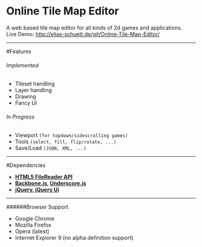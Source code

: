 Online Tile Map Editor
======================

A web based tile map editor for all kinds of 2d games and applications.  
Live Demo: http://elias-schuett.de/git/Online-Tile-Map-Editor/

-----

#Features

###### Implemented
  
  * Tileset handling
  * Layer handling
  * Drawing
  * Fancy Ui

###### In Progress

  * Viewport `(for topdown/sidescrolling games)`
  * Tools `(select, fill, flip/rotate, ...)`
  * Save/Load `(JSON, XML, ...)`

-----

#Dependencies

  * **[HTML5 FileReader API](http://www.w3.org/TR/FileAPI/#dfn-filereader)**
  * **[Backbone.js](http://backbonejs.org/), [Underscore.js](http://underscorejs.org/)**
  * **[jQuery](http://jquery.com/), [jQuery Ui](http://jqueryui.com/)**

-----

######Browser Support

  * Google Chrome
  * Mozilla Firefox
  * Opera (latest)
  * Internet Explorer 9 (no alpha definition support)